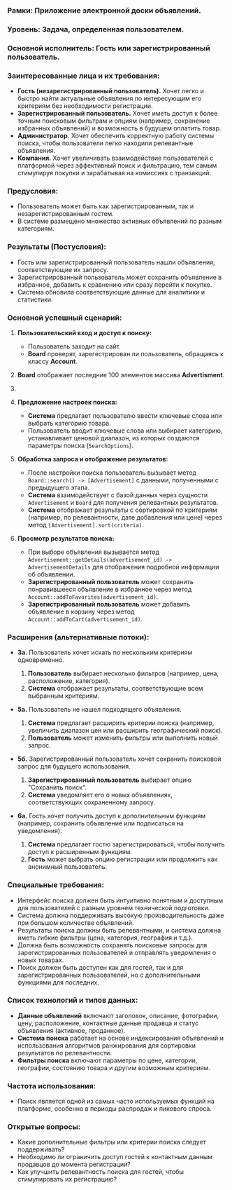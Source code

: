 ### **Рамки:** Приложение электронной доски объявлений.

### **Уровень:** Задача, определенная пользователем.

### **Основной исполнитель:** Гость или зарегистрированный пользователь.

### **Заинтересованные лица и их требования:**

- **Гость (незарегистрированный пользователь).** Хочет легко и быстро найти актуальные объявления по интересующим его критериям без необходимости регистрации.
- **Зарегистрированный пользователь.** Хочет иметь доступ к более точным поисковым фильтрам и опциям (например, сохранение избранных объявлений) и возможность в будущем оплатить товар.
- **Администратор.** Хочет обеспечить корректную работу системы поиска, чтобы пользователи легко находили релевантные объявления.
- **Компания.** Хочет увеличивать взаимодействие пользователей с платформой через эффективный поиск и фильтрацию, тем самым стимулируя покупки и зарабатывая на комиссиях с транзакций.

### **Предусловия:**

- Пользователь может быть как зарегистрированным, так и незарегистрированным гостем.
- В системе размещено множество активных объявлений по разным категориям.

### **Результаты (Постусловия):**

- Гость или зарегистрированный пользователь нашли объявления, соответствующие их запросу.
- Зарегистрированный пользователь может сохранить объявление в избранное, добавить к сравнению или сразу перейти к покупке.
- Система обновила соответствующие данные для аналитики и статистики.

### **Основной успешный сценарий:**

1. **Пользовательский вход и доступ к поиску:**
   - Пользователь заходит на сайт.
   - **Board** проверят, зарегестрирован ли пользователь, обращаясь к классу **Account**.
  
2. **Board** отображает последние 100 элементов массива **Advertisment**.

3. 

2. **Предложение настроек поиска:**
   - **Система** предлагает пользователю ввести ключевые слова или выбрать категорию товара.
   - Пользователь вводит ключевые слова или выбирает категорию, устанавливает ценовой диапазон, из которых создаются параметры поиска (`SearchOptions`).

3. **Обработка запроса и отображение результатов:**
   - После настройки поиска пользователь вызывает метод `Board::search() -> [Advertisement]` с данными, полученными с предыдущего этапа.
   - **Система** взаимодействует с базой данных через сущности `Advertisement` и `Board` для получения релевантных результатов.
   - **Система** отображает результаты с сортировкой по критериям (например, по релевантности, дате добавления или цене) через метод `[Advertisement].sort(criteria)`.

4. **Просмотр результатов поиска:**
   - При выборе объявления вызывается метод `Advertisement::getDetails(advertisement_id) -> AdvertisementDetails` для отображения подробной информации об объявлении.
   - **Зарегистрированный пользователь** может сохранить понравившееся объявление в избранное через метод `Account::addToFavorites(advertisement_id)`.
   - **Зарегистрированный пользователь** может добавить объявление в корзину через метод `Account::addToCart(advertisement_id)`.

### **Расширения (альтернативные потоки):**

- **3а.** Пользователь хочет искать по нескольким критериям одновременно.
  1. **Пользователь** выбирает несколько фильтров (например, цена, расположение, категория).
  2. **Система** отображает результаты, соответствующие всем выбранным критериям.

- **5а.** Пользователь не нашел подходящего объявления.
  1. **Система** предлагает расширить критерии поиска (например, увеличить диапазон цен или расширить географический поиск).
  2. **Пользователь** может изменить фильтры или выполнить новый запрос.
  
- **5б.** Зарегистрированный пользователь хочет сохранить поисковой запрос для будущего использования.
  1. **Зарегистрированный пользователь** выбирает опцию "Сохранить поиск".
  2. **Система** уведомляет его о новых объявлениях, соответствующих сохраненному запросу.


- **6а.** Гость хочет получить доступ к дополнительным функциям (например, сохранить объявление или подписаться на уведомления).
  1. **Система** предлагает гостю зарегистрироваться, чтобы получить доступ к расширенным функциям.
  2. **Гость** может выбрать опцию регистрации или продолжить как анонимный пользователь.

### **Специальные требования:**

- Интерфейс поиска должен быть интуитивно понятным и доступным для пользователей с разным уровнем технической подготовки.
- Система должна поддерживать высокую производительность даже при большом количестве объявлений.
- Результаты поиска должны быть релевантными, и система должна иметь гибкие фильтры (цена, категория, география и т.д.).
- Должна быть возможность сохранять поисковые запросы для зарегистрированных пользователей и отправлять уведомления о новых товарах.
- Поиск должен быть доступен как для гостей, так и для зарегистрированных пользователей, но с дополнительными функциями для последних.

### **Список технологий и типов данных:**

- **Данные объявлений** включают заголовок, описание, фотографии, цену, расположение, контактные данные продавца и статус объявления (активное, проданное).
- **Система поиска** работает на основе индексирования объявлений и использования алгоритмов ранжирования для сортировки результатов по релевантности.
- **Фильтры поиска** включают параметры по цене, категории, географии, состоянию товара и другим возможным критериям.

### **Частота использования:**

- Поиск является одной из самых часто используемых функций на платформе, особенно в периоды распродаж и пикового спроса.

### **Открытые вопросы:**

- Какие дополнительные фильтры или критерии поиска следует поддерживать?
- Необходимо ли ограничить доступ гостей к контактным данным продавцов до момента регистрации?
- Как улучшить релевантность поиска для гостей, чтобы стимулировать их регистрацию?
